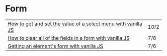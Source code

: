 # Form

|  |  |
| :--- | :--- |
| [How to get and set the value of a select menu with vanilla JS](https://gomakethings.com/how-to-get-and-set-the-value-of-a-select-menu-with-vanilla-js/) | 10/2 |
| [How to clear all of the fields in a form with vanilla JS](https://gomakethings.com/how-to-clear-all-of-the-fields-in-a-form-with-vanilla-js/) | 7/8 |
| [Getting an element's form with vanilla JS](https://gomakethings.com/getting-an-elements-form-with-vanilla-js/?mc_cid=f9d8cf08ef&mc_eid=[UNIQID]) | 7/6 |


